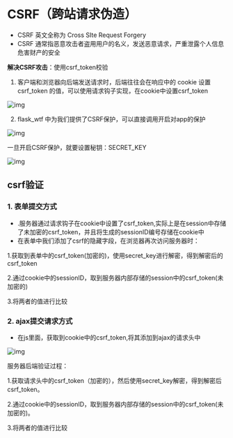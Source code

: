 # **CSRF（跨站请求伪造）**

- CSRF 英文全称为 Cross SIte Request Forgery
- CSRF 通常指恶意攻击者盗用用户的名义，发送恶意请求，严重泄露个人信息危害财产的安全

**解决CSRF攻击**：使用csrf_token校验

1. 客户端和浏览器向后端发送请求时，后端往往会在响应中的 cookie 设置 csrf_token 的值，可以使用请求钩子实现，在cookie中设置csrf_token

![img](https://img-blog.csdn.net/20180811180021106?watermark/2/text/aHR0cHM6Ly9ibG9nLmNzZG4ubmV0L3dpcmVsZXNzOTEx/font/5a6L5L2T/fontsize/400/fill/I0JBQkFCMA==/dissolve/70)

2. flask_wtf 中为我们提供了CSRF保护，可以直接调用开启对app的保护

![img](https://img-blog.csdn.net/20180811180057168?watermark/2/text/aHR0cHM6Ly9ibG9nLmNzZG4ubmV0L3dpcmVsZXNzOTEx/font/5a6L5L2T/fontsize/400/fill/I0JBQkFCMA==/dissolve/70)

一旦开启CSRF保护，就要设置秘钥：SECRET_KEY

![img](https://img-blog.csdn.net/20180811180128227?watermark/2/text/aHR0cHM6Ly9ibG9nLmNzZG4ubmV0L3dpcmVsZXNzOTEx/font/5a6L5L2T/fontsize/400/fill/I0JBQkFCMA==/dissolve/70)

## csrf验证

### 1. 表单提交方式

- .服务器通过请求钩子在cookie中设置了csrf_token,实际上是在session中存储了未加密的csrf_token，并且将生成的sessionID编号存储在cookie中
- 在表单中我们添加了csrf的隐藏字段，在浏览器再次访问服务器时：

1.获取到表单中的csrf_token(加密的)，使用secret_key进行解密，得到解密后的csrf_token

2.通过cookie中的sessionID，取到服务器内部存储的session中的csrf_token(未加密的)

3.将两者的值进行比较



### 2. ajax提交请求方式

- 在js里面，获取到cookie中的csrf_token,将其添加到ajax的请求头中

![img](https://img-blog.csdn.net/2018081118020712?watermark/2/text/aHR0cHM6Ly9ibG9nLmNzZG4ubmV0L3dpcmVsZXNzOTEx/font/5a6L5L2T/fontsize/400/fill/I0JBQkFCMA==/dissolve/70)



服务器后端验证过程：

1.获取请求头中的csrf_token（加密的），然后使用secret_key解密，得到解密后csrf_token。

2.通过cookie中的sessionID，取到服务器内部存储的session中的csrf_token(未加密的)。

3.将两者的值进行比较